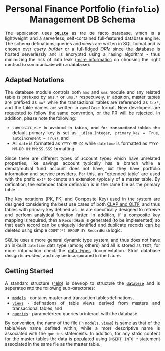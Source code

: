 <h1 align = "center">Personal Finance Portfolio (<code>finfolio</code>) Management DB Schema</h1>

<div align = "justify">

The application uses [**`SQLite`**](https://sqlite.org/index.html) as the de facto database, which is a lightweight, and a
serverless, self-contained full-featured database engine. The schema definations, queries and views are written in SQL
format and is chosen over _query builder_ or a full-fldged _ORM_ since the database is hosted serverlessly and is encrypted
using a hasing algorithm - thus minimizing the risk of data leak ([more information](https://www.youtube.com/watch?v=x1fCJ7sUXCM)
on choosing the right method to communicate with a database).

## Adapted Notations

The database module controls both `ams` and `ums` module and any related table is prefixed by `ams.*` or `ums.*` respectively.
In addition, master tables are prefixed as `mw*` while the transactional tables are referenced as `trx*`, and the table names
are written in `camelCase` format. New developers are requested to follow the same convention, or the PR will be rejected.
In addition, please note the following:
  * `COMPOSITE_KEY` is avoided in tables, and for transactional tables the default primary key is set as
    `_id(sa.Integer, primary_key = True, autoincrement = True)`, and
  * All `date` is formatted as `YYYY-MM-DD` while `datetime` is formatted as `YYYY-MM-DD HH:MM:SS.SSS` formatting.

Since there are different types of account types which have unrelated properties, like savings account typically has a branch
while a demat/mutual fund account does not have, but they have portfolio information and service providers. For this, an
"extended table" are used with the prefix `ext*` to denote an extension typically of a master table. By defination, the extended
table defination is in the same file as the primary table.

The key notations (PK, FK, and Composite Key) used in the system are designed considering the best use cases of both
[OLAP and OLTP](https://www.youtube.com/watch?v=iw-5kFzIdgY), and thus tables with primary key defined as `_id` are specifically
designed to retreive and perform analytical function faster. In addition, if a composite key mapping is required, then a `RecordHash`
is generated (to be implemented) so that each record can be uniquely identified and duplicate records can be deleted using
simple `COUNT(*) GROUP BY RecordHash` logic.

SQLite uses a more general dynamic type system, and thus does not have an in-built `datetime` data type (among others) and all is stored
as `TEXT`, for more information check the [data types](https://www.sqlite.org/datatype3.html) documentation. Strict database design is
avoided, and may be incorporated in the future.

## Getting Started

A standard structure ([help](https://www.geeksforgeeks.org/structure-of-database-management-system/)) is develop to structure
the [**`database`**](./database/) and is seperated into the following sub-directories:
  * [`models`](./database/models) - contains master and transaction tables definations,
  * [`views`](./database/views/) - definations of table views derived from masters and transactional tables, and
  * [`queries`](./database/queries/) - parameterized queries to interact with the database.

By convention, the name of the file (in `models`, `views`) is same as that of the table/view name defined within, while a more descriptive name is associated with the `queries` statements. In addition, for any static content for the master tables the data is populated using `INSERT INTO *` statement associated in the same file as the master table.

</div>
